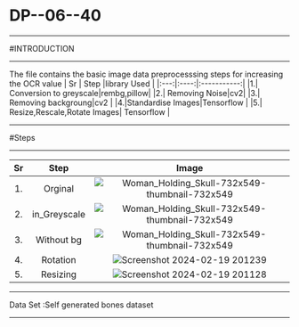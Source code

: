 # DP--06--40
***
#INTRODUCTION
***
The file contains the basic image data preprocesssing steps for increasing the OCR value 
| Sr | Step |library Used |
|:---:|:----:|:-----------:|
|1.| Conversion to greyscale|rembg,pillow|
|2.| Removing Noise|cv2|
|3.| Removing backgroung|cv2 |
|4.|Standardise Images|Tensorflow |
|5.| Resize,Rescale,Rotate Images| Tensorflow |
***
   #Steps
***
| Sr | Step | Image|
|:---:|:----:|:----:|
| 1. | Orginal| ![Woman_Holding_Skull-732x549-thumbnail-732x549](https://github.com/Ketanpolawar/DP--06-40/assets/115727322/60cce4cd-c2b4-49ee-9e66-679f993c109c ) |                                                                                                                             |
| 2. | in_Greyscale|![Woman_Holding_Skull-732x549-thumbnail-732x549](https://github.com/Ketanpolawar/DP--06-40/assets/115727322/7db52f1f-2482-4b49-92ef-f97821046b73) |
| 3. | Without bg|![Woman_Holding_Skull-732x549-thumbnail-732x549](https://github.com/Ketanpolawar/DP--06-40/assets/115727322/d6280ce8-f0f2-4ccb-950d-41f003631e4a)|
| 4. | Rotation|  ![Screenshot 2024-02-19 201239](https://github.com/Ketanpolawar/DP--06-40/assets/115727322/e02430a3-bc57-407e-9161-f99f0104764c)                                                                                                                                               |
| 5. | Resizing | ![Screenshot 2024-02-19 201128](https://github.com/Ketanpolawar/DP--06-40/assets/115727322/81de7a44-ddd8-4a31-9296-525e8e044530)    

***
Data Set :Self generated bones dataset
***

